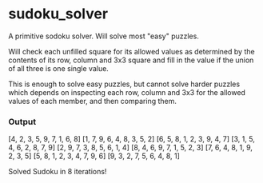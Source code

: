 # sudoku_solver
A primitive sodoku solver. Will solve most "easy" puzzles.

Will check each unfilled square for its allowed values as determined by the contents of its row, column and 3x3 square and fill in the value if the union of all three is one single value.

This is enough to solve easy puzzles, but cannot solve harder puzzles which depends on inspecting each row, column and 3x3 for the allowed values of each member, and then comparing them.

### Output

[4, 2, 3, 5, 9, 7, 1, 6, 8]
[1, 7, 9, 6, 4, 8, 3, 5, 2]
[6, 5, 8, 1, 2, 3, 9, 4, 7]
[3, 1, 5, 4, 6, 2, 8, 7, 9]
[2, 9, 7, 3, 8, 5, 6, 1, 4]
[8, 4, 6, 9, 7, 1, 5, 2, 3]
[7, 6, 4, 8, 1, 9, 2, 3, 5]
[5, 8, 1, 2, 3, 4, 7, 9, 6]
[9, 3, 2, 7, 5, 6, 4, 8, 1]

Solved Sudoku in 8 iterations!
